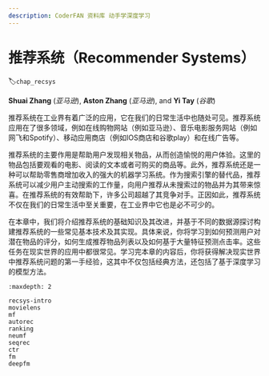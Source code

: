 ```yaml
---
description: CoderFAN 资料库 动手学深度学习
---
```


# 推荐系统（Recommender Systems）
:label:`chap_recsys`

**Shuai Zhang** (*亚马逊*), **Aston Zhang** (*亚马逊*), and **Yi Tay** (*谷歌*)

推荐系统在工业界有着广泛的应用，它在我们的日常生活中也随处可见。推荐系统应用在了很多领域，例如在线购物网站（例如亚马逊）、音乐电影服务网站（例如网飞和Spotify）、移动应用商店（例如IOS商店和谷歌play）和在线广告等。

推荐系统的主要作用是帮助用户发现相关物品，从而创造愉悦的用户体验。这里的物品包括要观看的电影、阅读的文本或者可购买的商品等。此外，推荐系统还是一种可以帮助零售商增加收入的强大的机器学习系统。作为搜索引擎的替代品，推荐系统可以减少用户主动搜索的工作量，向用户推荐从未搜索过的物品并为其带来惊喜。在推荐系统的有效帮助下，许多公司超越了其竞争对手。正因如此，推荐系统不仅在我们的日常生活中至关重要，在工业界中它也是必不可少的。

在本章中，我们将介绍推荐系统的基础知识及其改进，并基于不同的数据源探讨构建推荐系统的一些常见基本技术及其实现。具体来说，你将学习到如何预测用户对潜在物品的评分，如何生成推荐物品列表以及如何基于大量特征预测点击率。这些任务在现实世界的应用中都很常见。学习完本章的内容后，你将获得解决现实世界中推荐系统问题的第一手经验，这其中不仅包括经典方法，还包括了基于深度学习的模型方法。

```toc
:maxdepth: 2

recsys-intro
movielens
mf
autorec
ranking
neumf
seqrec
ctr
fm
deepfm
```

